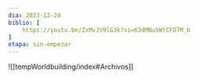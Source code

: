 ```yaml
---
dia: 2023-12-24
biblio: [
	https://youtu.be/ZxMvJV9lG3k?si=K3dMNu5WtCFD7M_b
]
etapa: sin-empezar
---
```





![[tempWorldbuilding/index#Archivos]]